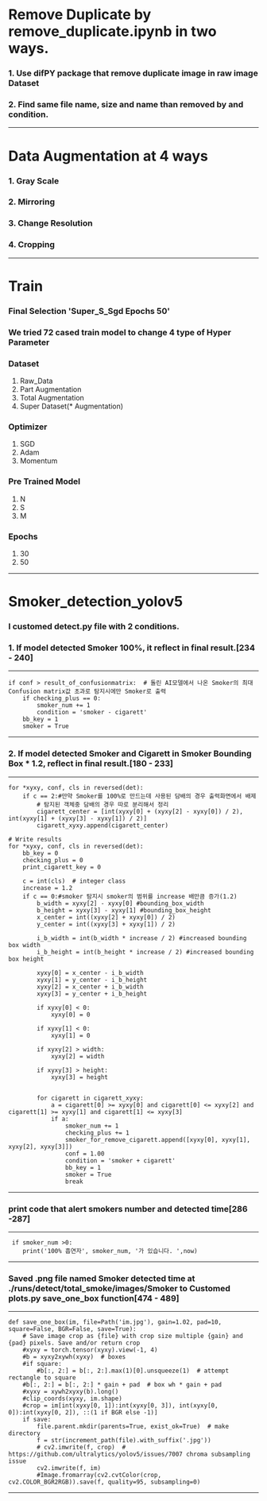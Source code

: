 # Remove Duplicate by remove_duplicate.ipynb in two ways.
### 1. Use difPY package that remove duplicate image in raw image Dataset
### 2. Find same file name, size and name than removed by and condition.
---
# Data Augmentation at 4 ways 
### 1. Gray Scale
### 2. Mirroring
### 3. Change Resolution
### 4. Cropping
---
# Train
### Final Selection 'Super_S_Sgd Epochs 50'
### We tried 72 cased train model to change 4 type of Hyper Parameter
### Dataset
1. Raw_Data
2. Part Augmentation
3. Total Augmentation
4. Super Dataset(* Augmentation)
### Optimizer
1. SGD
2. Adam
3. Momentum
### Pre Trained Model
1. N
2. S
3. M
### Epochs
1. 30
2. 50
---
# Smoker_detection_yolov5
### I customed detect.py file with 2 conditions.
### 1. If model detected Smoker 100%, it reflect in final result.[234 - 240]
---

    if conf > result_of_confusionmatrix:  # 돌린 AI모델에서 나온 Smoker의 최대 Confusion matrix값 초과로 탐지시에만 Smoker로 출력
        if checking_plus == 0:
            smoker_num += 1
            condition = 'smoker - cigarett'
        bb_key = 1
        smoker = True
        
---
### 2. If model detected Smoker and Cigarett in Smoker Bounding Box * 1.2, reflect in final result.[180 - 233]
---

    for *xyxy, conf, cls in reversed(det):
        if c == 2:#만약 Smoker를 100%로 만드는데 사용된 담배의 경우 출력화면에서 배제
            # 탐지된 객체중 담배의 경우 따로 분리해서 정리
            cigarett_center = [int(xyxy[0] + (xyxy[2] - xyxy[0]) / 2), int(xyxy[1] + (xyxy[3] - xyxy[1]) / 2)]
            cigarett_xyxy.append(cigarett_center)

    # Write results
    for *xyxy, conf, cls in reversed(det):
        bb_key = 0
        checking_plus = 0
        print_cigarett_key = 0

        c = int(cls)  # integer class
        increase = 1.2
        if c == 0:#smoker 탐지시 smoker의 범위를 increase 배만큼 증가(1.2)
            b_width = xyxy[2] - xyxy[0] #bounding_box_width
            b_height = xyxy[3] - xyxy[1] #bounding_box_height
            x_center = int((xyxy[2] + xyxy[0]) / 2)
            y_center = int((xyxy[3] + xyxy[1]) / 2)

            i_b_width = int(b_width * increase / 2) #increased bounding box width
            i_b_height = int(b_height * increase / 2) #increased bounding box height

            xyxy[0] = x_center - i_b_width
            xyxy[1] = y_center - i_b_height
            xyxy[2] = x_center + i_b_width
            xyxy[3] = y_center + i_b_height

            if xyxy[0] < 0:
                xyxy[0] = 0

            if xyxy[1] < 0:
                xyxy[1] = 0

            if xyxy[2] > width:
                xyxy[2] = width

            if xyxy[3] > height:
                xyxy[3] = height


            for cigarett in cigarett_xyxy:
                a = cigarett[0] >= xyxy[0] and cigarett[0] <= xyxy[2] and cigarett[1] >= xyxy[1] and cigarett[1] <= xyxy[3]
                if a:
                    smoker_num += 1
                    checking_plus += 1
                    smoker_for_remove_cigarett.append([xyxy[0], xyxy[1], xyxy[2], xyxy[3]])
                    conf = 1.00
                    condition = 'smoker + cigarett'
                    bb_key = 1
                    smoker = True
                    break
                    
---
### print code that alert smokers number and detected time[286 -287]
---

     if smoker_num >0:
        print('100% 흡연자', smoker_num, '가 있습니다. ',now)

---

### Saved .png file named Smoker detected time at ./runs/detect/total_smoke/images/Smoker to Customed plots.py save_one_box function[474 - 489]
---

    def save_one_box(im, file=Path('im.jpg'), gain=1.02, pad=10, square=False, BGR=False, save=True):
        # Save image crop as {file} with crop size multiple {gain} and {pad} pixels. Save and/or return crop
        #xyxy = torch.tensor(xyxy).view(-1, 4)
        #b = xyxy2xywh(xyxy)  # boxes
        #if square:
            #b[:, 2:] = b[:, 2:].max(1)[0].unsqueeze(1)  # attempt rectangle to square
        #b[:, 2:] = b[:, 2:] * gain + pad  # box wh * gain + pad
        #xyxy = xywh2xyxy(b).long()
        #clip_coords(xyxy, im.shape)
        #crop = im[int(xyxy[0, 1]):int(xyxy[0, 3]), int(xyxy[0, 0]):int(xyxy[0, 2]), ::(1 if BGR else -1)]
        if save:
            file.parent.mkdir(parents=True, exist_ok=True)  # make directory
            f = str(increment_path(file).with_suffix('.jpg'))
            # cv2.imwrite(f, crop)  # https://github.com/ultralytics/yolov5/issues/7007 chroma subsampling issue
            cv2.imwrite(f, im)
            #Image.fromarray(cv2.cvtColor(crop, cv2.COLOR_BGR2RGB)).save(f, quality=95, subsampling=0)
        
---
